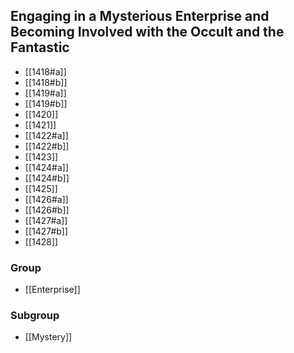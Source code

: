 ## Engaging in a Mysterious Enterprise and Becoming Involved with the Occult and the Fantastic

- [[1418#a]]
- [[1418#b]]
- [[1419#a]]
- [[1419#b]]
- [[1420]]
- [[1421]]
- [[1422#a]]
- [[1422#b]]
- [[1423]]
- [[1424#a]]
- [[1424#b]]
- [[1425]]
- [[1426#a]]
- [[1426#b]]
- [[1427#a]]
- [[1427#b]]
- [[1428]]

### Group
- [[Enterprise]]

### Subgroup
- [[Mystery]]

